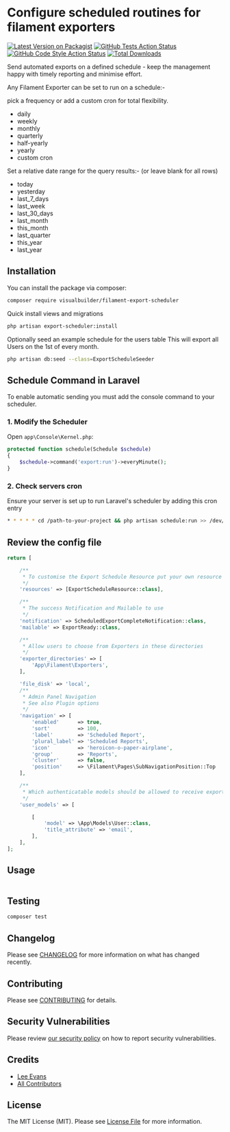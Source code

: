 # Configure scheduled routines for filament exporters

[![Latest Version on Packagist](https://img.shields.io/packagist/v/visualbuilder/filament-export-scheduler.svg?style=flat-square)](https://packagist.org/packages/visualbuilder/filament-export-scheduler)
[![GitHub Tests Action Status](https://img.shields.io/github/actions/workflow/status/visualbuilder/filament-export-scheduler/run-tests.yml?branch=main&label=tests&style=flat-square)](https://github.com/visualbuilder/filament-export-scheduler/actions?query=workflow%3Arun-tests+branch%3Amain)
[![GitHub Code Style Action Status](https://img.shields.io/github/actions/workflow/status/visualbuilder/filament-export-scheduler/fix-php-code-styling.yml?branch=main&label=code%20style&style=flat-square)](https://github.com/visualbuilder/filament-export-scheduler/actions?query=workflow%3A"Fix+PHP+code+styling"+branch%3Amain)
[![Total Downloads](https://img.shields.io/packagist/dt/visualbuilder/filament-export-scheduler.svg?style=flat-square)](https://packagist.org/packages/visualbuilder/filament-export-scheduler)

Send automated exports on a defined schedule - keep the management happy with timely reporting and minimise effort.

Any Filament Exporter can be set to run on a schedule:-

pick a frequency or add a custom cron for total flexibility.
* daily
* weekly
* monthly
* quarterly
* half-yearly
* yearly
* custom cron 

Set a relative date range for the query results:-
(or leave blank for all rows)
* today
* yesterday
* last_7_days
* last_week
* last_30_days
* last_month
* this_month
* last_quarter
* this_year
* last_year


## Installation

You can install the package via composer:

```bash
composer require visualbuilder/filament-export-scheduler
```

Quick install views and migrations

```bash
php artisan export-scheduler:install
```

Optionally seed an example schedule for the users table
This will export all Users on the 1st of every month.
```bash
php artisan db:seed --class=ExportScheduleSeeder
```

## Schedule Command in Laravel
To enable automatic sending you must add the console command to your scheduler.

### 1. Modify the Scheduler
Open `app\Console\Kernel.php`:

```php
protected function schedule(Schedule $schedule)
{
    $schedule->command('export:run')->everyMinute();
}
```

### 2. Check servers cron
Ensure your server is set up to run Laravel's scheduler by adding this cron entry

```bash
* * * * * cd /path-to-your-project && php artisan schedule:run >> /dev/null 2>&1
```

## Review the config file
```php
return [

    /**
     * To customise the Export Schedule Resource put your own resource here
     */
    'resources' => [ExportScheduleResource::class],

    /**
     * The success Notification and Mailable to use
     */
    'notification' => ScheduledExportCompleteNotification::class,
    'mailable' => ExportReady::class,

    /**
     * Allow users to choose from Exporters in these directories
     */
    'exporter_directories' => [
        'App\Filament\Exporters',
    ],

    'file_disk' => 'local',
    /**
     * Admin Panel Navigation
     * See also Plugin options
     */
    'navigation' => [
        'enabled'      => true,
        'sort'         => 100,
        'label'        => 'Scheduled Report',
        'plural_label' => 'Scheduled Reports',
        'icon'         => 'heroicon-o-paper-airplane',
        'group'        => 'Reports',
        'cluster'      => false,
        'position'     => \Filament\Pages\SubNavigationPosition::Top
    ],

    /**
     * Which authenticatable models should be allowed to receive exports
     */
    'user_models' => [

        [
            'model' => \App\Models\User::class,
            'title_attribute' => 'email',
        ],
    ],
];
```

## Usage

```php

```

## Testing

```bash
composer test
```

## Changelog

Please see [CHANGELOG](CHANGELOG.md) for more information on what has changed recently.

## Contributing

Please see [CONTRIBUTING](.github/CONTRIBUTING.md) for details.

## Security Vulnerabilities

Please review [our security policy](../../security/policy) on how to report security vulnerabilities.

## Credits

- [Lee Evans](https://github.com/lee)
- [All Contributors](../../contributors)

## License

The MIT License (MIT). Please see [License File](LICENSE.md) for more information.
